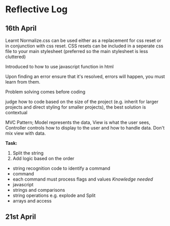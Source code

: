 # Reflective Log
## 16th April
Learnt Normalize.css can be used either as a replacement for css reset or in conjunction with css reset. CSS resets can be included in a seperate css file to your main stylesheet (preferred so the main stylesheet is less cluttered)

Introduced to how to use javascript function in html

Upon finding an error ensure that it's resolved, errors will happen, you must learn from them.

Problem solving comes before coding

judge how to code based on the size of the project (e.g. inherit for larger projects and direct styling for smaller projects), the best solution is contextual

MVC Pattern; Model represents the data, View is what the user sees, Controller controls how to display to the user and how to handle data. Don't mix view with data.

**Task:**
1. Split the string
2. Add logic based on the order
- string recognition code to identify a command
- command
- each command must process flags and values
_Knowledge needed_
- javascript
- strings and comparisons
- string operations e.g. explode and Split
- arrays and access
## 21st April